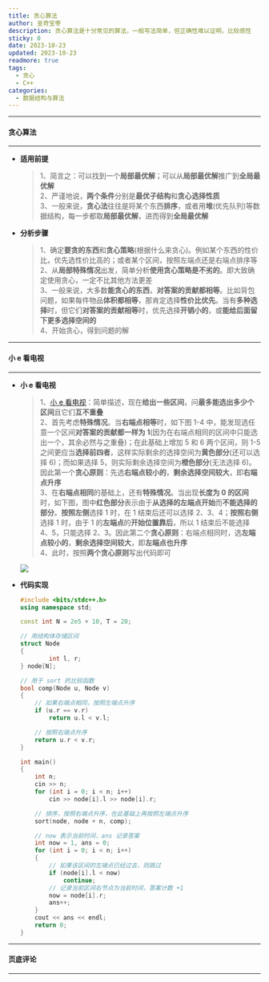 ```yaml
---
title: 贪心算法
author: 圣奇宝枣
description: 贪心算法是十分常见的算法，一般写法简单，但正确性难以证明，比较感性
sticky: 0
date: 2023-10-23
updated: 2023-10-23
readmore: true
tags:
  - 贪心
  - C++
categories:
  - 数据结构与算法
---
```


---

#### **贪心算法**

---

- **适用前提**

  > 1、简言之：可以找到一个**局部最优解**；可以从**局部最优解**推广到**全局最优解**  
  > 2、严谨地说，**两个条件**分别是**最优子结构**和**贪心选择性质**  
  > 3、一般来说，**贪心法**往往是将某个东西**排序**，或者用**堆**(优先队列)等数据结构，每一步都取**局部最优解**，进而得到**全局最优解**

  <!-- more -->

- **分析步骤**

  > 1、确定**要贪的东西**和**贪心策略**(根据什么来贪心)。例如某个东西的性价比，优先选性价比高的；或者某个区间，按照左端点还是右端点排序等  
  > 2、从**局部特殊情况**出发，简单分析**使用贪心策略是不劣的**。即大致确定使用贪心，一定不比其他方法更差  
  > 3、一般来说，大多数**能贪心的东西**，**对答案的贡献都相等**。比如背包问题，如果每件物品**体积都相等**，那肯定选择**性价比优先**。当有**多种选择**时，但它们**对答案的贡献相等**时，优先选择**开销小的**，或**能给后面留下更多选择空间的**  
  > 4、开始贪心，得到问题的解

---

#### **小 e 看电视**

---

- **小 e 看电视**

  > 1、[小 e 看电视](https://cdn.oj.eriktse.com/problem.php?id=1035)：简单描述，现在**给出一些区间**，问**最多能选出多少个区间**且它们**互不重叠**  
  > 2、首先考虑**特殊情况**。当**右端点相等**时，如下图 1-4 中，能发现选任意一个区间**对答案的贡献都一样为 1**(因为在右端点相同的区间中只能选出一个，其余必然与之重叠)；在此基础上增加 5 和 6 两个区间，则 1-5 之间更应当**选择前四者**，这样实际剩余的选择空间为**黄色部分**(还可以选择 6)；而如果选择 5，则实际剩余选择空间为**橙色部分**(无法选择 6)。因此第一个**贪心原则**：先选**右端点较小的**，**剩余选择空间较大**，即**右端点升序**  
  > 3、在**右端点相同**的基础上，还有**特殊情况**。当出现**长度为 0 的区间**时，如下图，图中**红色部分**表示由于**从选择的左端点开始**而**不能选择的部分**。**按照左侧**选择 1 时，在 1 结束后还可以选择 2、3、4；**按照右侧**选择 1 时，由于 1 的**左端点**的**开始位置靠后**，所以 1 结束后不能选择 4、5，只能选择 2、3。因此第二个**贪心原则**：右端点相同时，选**左端点较小的**，**剩余选择空间较大**，即**左端点也升序**  
  > 4、此时，按照**两个贪心原则**写出代码即可

  ![](https://cdn.jsdelivr.net/gh/ShengQiBaoZao/Image/blog/算法/小e看电视.png)

- **代码实现**

  ```cpp
  #include <bits/stdc++.h>
  using namespace std;

  const int N = 2e5 + 10, T = 20;

  // 用结构体存储区间
  struct Node
  {
          int l, r;
  } node[N];

  // 用于 sort 的比较函数
  bool comp(Node u, Node v)
  {
      // 如果右端点相同，按照左端点升序
      if (u.r == v.r)
          return u.l < v.l;

      // 按照右端点升序
      return u.r < v.r;
  }

  int main()
  {
      int n;
      cin >> n;
      for (int i = 0; i < n; i++)
          cin >> node[i].l >> node[i].r;

      // 排序，按照右端点升序，在此基础上再按照左端点升序
      sort(node, node + n, comp);

      // now 表示当前时间，ans 记录答案
      int now = 1, ans = 0;
      for (int i = 0; i < n; i++)
      {
          // 如果该区间的左端点已经过去，则跳过
          if (node[i].l < now)
              continue;
          // 记录当前区间右节点为当前时间，答案计数 +1
          now = node[i].r;
          ans++;
      }
      cout << ans << endl;
      return 0;
  }
  ```

---

#### **页底评论**

---
